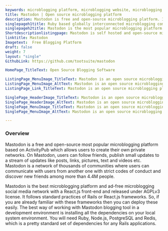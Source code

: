 ```yaml
---
keywords: microblogging platform, microblogging website, microblogging social media, micro blogging platform, self hosted social network, open source social media platform, most popular microblogging site
title: Mastodon | Open source microblogging platform
description: Mastodon is free and open-source microblogging platform. It is a network of thousands of communities and organizations that provide social media experience
singlepageh1title: Ruby based globally interconnected microblogging community
singlepageh2title: Mastodon is the most popular microblogging platform. It is an open source decentralized network of communities that provide microblogging social media experience
Shortdescriptionlistingpage: Mastodon is self hosted and open-source microblogging social media software. It is the most popular microblogging site that provide social media experience.
linktitle: Mastodon
Imagetext:  Free Blogging Platform 
draft: false
weight: 7
layout: "single"
GithubLink: https://github.com/tootsuite/mastodon

HomePage_TitleText: Open Source Blogging Software

ListingPage_MenuImage_TitleText: Mastodon is an open source microblogging platform
ListingPage_MenuImage_AltText: Mastodon is an open source microblogging platform
ListingPage_Link_TitleText: Mastodon is an open source microblogging platform

SinglePage_HeaderImage_TitleText: Mastodon is an open source microblogging platform
SinglePage_HeaderImage_AltText: Mastodon is an open source microblogging platform
SinglePage_MenuImage_TitleText: Mastodon is an open source microblogging platform
SinglePage_MenuImage_AltText: Mastodon is an open source microblogging platform

---
```


### **Overview**

Mastodon is a free and open-source most popular microblogging platform based on ActivityPub which allows users to create their own private networks. On Mastodon, users can follow friends, publish small updates to a stream of updates like posts, links, pictures, text and videos etc. Mastodon is a network of thousands of communities where users can communicate with users from another one with strict codes of conduct and discover new friends among more than 4.4M people.

Mastodon is the best microblogging platform and ad-free microblogging social media network with a React.js front-end and released under AGPLv3 license. It follows standard practices of Rails or React.js frameworks. So, if you are already familiar with these frameworks then you can deploy these easily. The best way of working with Mastodon blogging tool in a development environment is installing all the dependencies on your local system environment. You will need Ruby, Node.js, PostgreSQL and Redis, which is a pretty standard set of dependencies for any Rails applications.